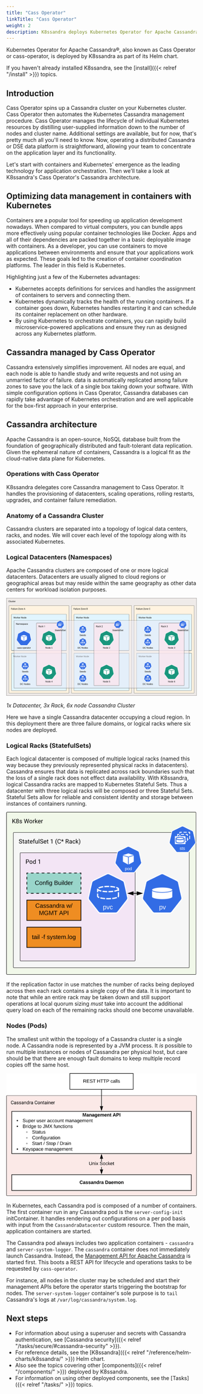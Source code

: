 ```yaml
---
title: "Cass Operator"
linkTitle: "Cass Operator"
weight: 2
description: K8ssandra deploys Kubernetes Operator for Apache Cassandra&reg; to support management tasks in Kubernetes.
---
```


Kubernetes Operator for Apache Cassandra&reg;, also known as Cass Operator or cass-operator, is deployed by K8ssandra as part of its Helm chart. 

If you haven't already installed K8ssandra, see the [install]({{< relref "/install" >}}) topics.

## Introduction

Cass Operator spins up a Cassandra cluster on your Kubernetes cluster. Cass Operator then automates the Kubernetes Cassandra management procedure. Cass Operator manages the lifecycle of individual Kubernetes resources by distilling user-supplied information down to the number of nodes and cluster name. Additional settings are available, but for now, that's pretty much all you'll need to know. Now, operating a distributed Cassandra or DSE data platform is straightforward, allowing your team to concentrate on the application layer and its functionality.

Let's start with containers and Kubernetes' emergence as the leading technology for application orchestration. Then we'll take a look at K8ssandra's Cass Operator's Cassandra architecture.

## Optimizing data management in containers with Kubernetes

Containers are a popular tool for speeding up application development nowadays. When compared to virtual computers, you can bundle apps more effectively using popular container technologies like Docker. Apps and all of their dependencies are packed together in a basic deployable image with containers. As a developer, you can use containers to move applications between environments and ensure that your applications work as expected. These goals led to the creation of container coordination platforms. The leader in this field is Kubernetes.

Highlighting just a few of the Kubernetes advantages:

* Kubernetes accepts definitions for services and handles the assignment of containers to servers and connecting them.
* Kubernetes dynamically tracks the health of the running containers. If a container goes down, Kubernetes handles restarting it and can schedule its container replacement on other hardware.
* By using Kubernetes to orchestrate containers, you can rapidly build microservice-powered applications and ensure they run as designed across any Kubernetes platform.

## Cassandra managed by Cass Operator

Cassandra extensively simplifies improvement. All nodes are equal, and each node is able to handle study and write requests and not using an unmarried factor of failure. data is automatically replicated among failure zones to save you the lack of a single box taking down your software. With simple configuration options in Cass Operator, Cassandra databases can rapidly take advantage of Kubernetes orchestration and are well applicable for the box-first approach in your enterprise.

## Cassandra architecture

Apache Cassandra is an open-source, NoSQL database built from the foundation of geographically distributed and fault-tolerant data replication. Given the ephemeral nature of containers, Cassandra is a logical fit as _the_ cloud-native data plane for Kubernetes. 

### Operations with Cass Operator

K8ssandra delegates core Cassandra management to Cass Operator. It handles the provisioning of datacenters, scaling operations, rolling restarts, upgrades, and container failure remediation.

### Anatomy of a Cassandra Cluster

Cassandra clusters are separated into a topology of logical data centers, racks, and nodes. We will cover each level of the topology along with its associated Kubernetes.

### Logical Datacenters (Namespaces)

Apache Cassandra clusters are composed of one or more logical datacenters. Datacenters are usually aligned to cloud regions or geographical areas but may reside within the same geography as other data centers for workload isolation purposes.

![Single DC, Cassandra Cluster on Kubernetes](cassandra-bootstrap-5.png)

_1x Datacenter, 3x Rack, 6x node Cassandra Cluster_

Here we have a single Cassandra datacenter occupying a cloud region. In this deployment there are three failure domains, or logical racks where six nodes are deployed.

### Logical Racks (StatefulSets)

Each logical datacenter is composed of multiple logical racks (named this way because they previously represented physical racks in datacenters). Cassandra ensures that data is replicated across rack boundaries such that the loss of a single rack does not effect data availability. With K8ssandra, logical Cassandra racks are mapped to Kubernetes Stateful Sets. Thus a datacenter with three logical racks will be composed or three Stateful Sets. Stateful Sets allow for reliable and consistent identity and storage between instances of containers running.

![Single Rack / Stateful Set](cassandra-rack.png)

If the replication factor in use matches the number of racks being deployed across then each rack contains a single copy of the data. It is important to note that while an entire rack may be taken down and still support operations at local quorum sizing _must_ take into account the additional query load on each of the remaining racks should one become unavailable.

### Nodes (Pods)

The smallest unit within the topology of a Cassandra cluster is a single node. A Cassandra node is represented by a JVM process. It _is_ possible to run multiple instances or nodes of Cassandra per physical host, but care should be that there are enough fault domains to keep multiple record copies off the same host.

![Cassandra Pod](cassandra-pod.png)

In Kubernetes, each Cassandra pod is composed of a number of containers. The first container run in any Cassandra pod is the `server-config-init` initContainer. It handles rendering out configurations on a per pod basis with input from the `CassandraDatacenter` custom resource. Then the main, application containers are started. 

The Cassandra pod always includes two application containers - `cassandra` and `server-system-logger`. The `cassandra` container does not immediately launch Cassandra. Instead, the [Management API for Apache Cassandra](https://github.com/datastax/management-api-for-apache-cassandra) is started first. This boots a REST API for lifecycle and operations tasks to be requested by `cass-operator`. 

For instance, all nodes in the cluster may be scheduled and start their management APIs before the operator starts triggering the bootstrap for nodes. The `server-system-logger` container's sole purpose is to `tail` Cassandra's logs at `/var/log/cassandra/system.log`.

## Next steps

* For information about using a superuser and secrets with Cassandra authentication, see [Cassandra security]({{< relref "/tasks/secure/#cassandra-security" >}}).
* For reference details, see the [K8ssandra]({{< relref "/reference/helm-charts/k8ssandra/" >}}) Helm chart.
* Also see the topics covering other [components]({{< relref "/components/" >}}) deployed by K8ssandra. 
* For information on using other deployed components, see the [Tasks]({{< relref "/tasks/" >}}) topics.
